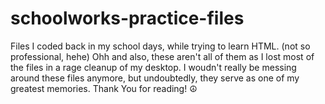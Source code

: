 # schoolworks-practice-files
Files I coded back in my school days, while trying to learn HTML. (not so professional, hehe)
Ohh and also, these aren't all of them as I lost most of the files in a rage cleanup of my desktop.
I woudn't really be messing around these files anymore, but undoubtedly, they serve as one of my greatest memories.
Thank You for reading! ☮️
